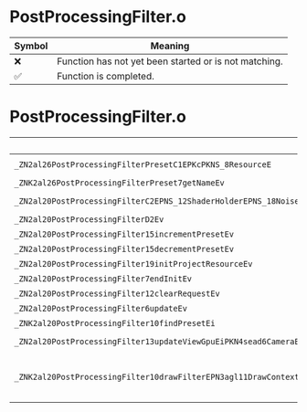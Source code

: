 # PostProcessingFilter.o
| Symbol | Meaning 
| ------------- | ------------- 
| :x: | Function has not yet been started or is not matching. 
| :white_check_mark: | Function is completed. 


# PostProcessingFilter.o
| Symbol (Mangled) | Symbol (Demangled) | Decompiled? |
| ------------- |  ------------- | ------------- |
| `_ZN2al26PostProcessingFilterPresetC1EPKcPKNS_8ResourceE` | `al::PostProcessingFilterPreset::PostProcessingFilterPreset(char const*,al::Resource const*)` | :x: |
| `_ZNK2al26PostProcessingFilterPreset7getNameEv` | `al::PostProcessingFilterPreset::getName(void)const` | :x: |
| `_ZN2al20PostProcessingFilterC2EPNS_12ShaderHolderEPNS_18NoiseTextureKeeperE` | `al::PostProcessingFilter::PostProcessingFilter(al::ShaderHolder *,al::NoiseTextureKeeper *)` | :x: |
| `_ZN2al20PostProcessingFilterD2Ev` | `al::PostProcessingFilter::~PostProcessingFilter()` | :x: |
| `_ZN2al20PostProcessingFilter15incrementPresetEv` | `al::PostProcessingFilter::incrementPreset(void)` | :x: |
| `_ZN2al20PostProcessingFilter15decrementPresetEv` | `al::PostProcessingFilter::decrementPreset(void)` | :x: |
| `_ZN2al20PostProcessingFilter19initProjectResourceEv` | `al::PostProcessingFilter::initProjectResource(void)` | :x: |
| `_ZN2al20PostProcessingFilter7endInitEv` | `al::PostProcessingFilter::endInit(void)` | :x: |
| `_ZN2al20PostProcessingFilter12clearRequestEv` | `al::PostProcessingFilter::clearRequest(void)` | :x: |
| `_ZN2al20PostProcessingFilter6updateEv` | `al::PostProcessingFilter::update(void)` | :x: |
| `_ZNK2al20PostProcessingFilter10findPresetEi` | `al::PostProcessingFilter::findPreset(int)const` | :x: |
| `_ZN2al20PostProcessingFilter13updateViewGpuEiPKN4sead6CameraEPKNS_10ProjectionE` | `al::PostProcessingFilter::updateViewGpu(int,sead::Camera const*,al::Projection const*)` | :x: |
| `_ZNK2al20PostProcessingFilter10drawFilterEPN3agl11DrawContextEiPNS_14SimpleModelEnvERKNS1_12RenderBufferERKNS1_11TextureDataESB_SB_RKN4sead6CameraERKNS_10ProjectionEffb` | `al::PostProcessingFilter::drawFilter(agl::DrawContext *,int,al::SimpleModelEnv *,agl::RenderBuffer const&,agl::TextureData const&,agl::TextureData const&,agl::TextureData const&,sead::Camera const&,al::Projection const&,float,float,bool)const` | :x: |
